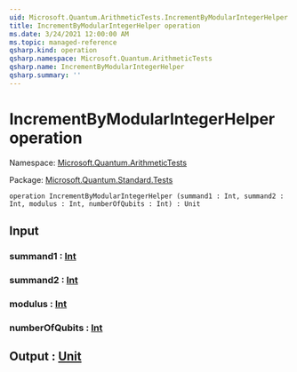 ```yaml
---
uid: Microsoft.Quantum.ArithmeticTests.IncrementByModularIntegerHelper
title: IncrementByModularIntegerHelper operation
ms.date: 3/24/2021 12:00:00 AM
ms.topic: managed-reference
qsharp.kind: operation
qsharp.namespace: Microsoft.Quantum.ArithmeticTests
qsharp.name: IncrementByModularIntegerHelper
qsharp.summary: ''
---
```


# IncrementByModularIntegerHelper operation

Namespace: [Microsoft.Quantum.ArithmeticTests](xref:Microsoft.Quantum.ArithmeticTests)

Package: [Microsoft.Quantum.Standard.Tests](https://nuget.org/packages/Microsoft.Quantum.Standard.Tests)




```qsharp
operation IncrementByModularIntegerHelper (summand1 : Int, summand2 : Int, modulus : Int, numberOfQubits : Int) : Unit
```


## Input

### summand1 : [Int](xref:microsoft.quantum.lang-ref.int)




### summand2 : [Int](xref:microsoft.quantum.lang-ref.int)




### modulus : [Int](xref:microsoft.quantum.lang-ref.int)




### numberOfQubits : [Int](xref:microsoft.quantum.lang-ref.int)





## Output : [Unit](xref:microsoft.quantum.lang-ref.unit)

